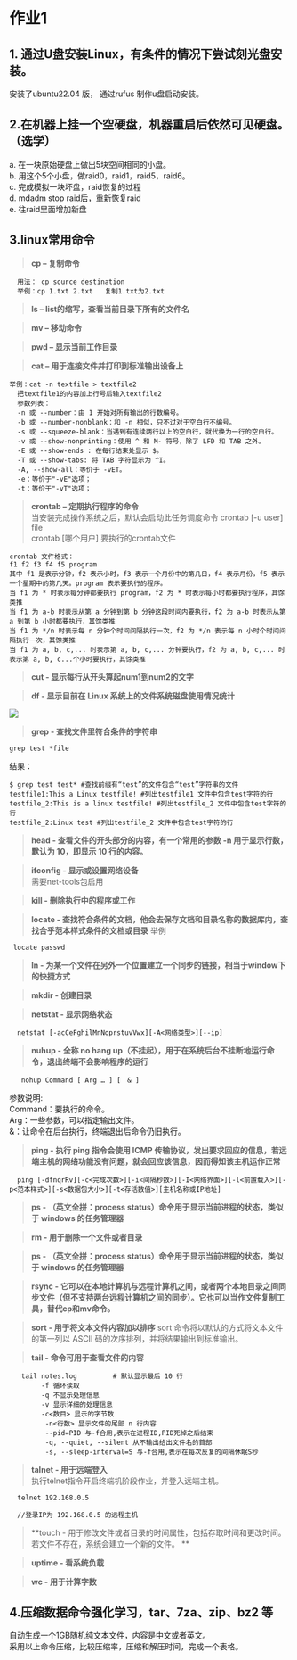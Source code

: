# 作业1
## 1. 通过U盘安装Linux，有条件的情况下尝试刻光盘安装。  
安装了ubuntu22.04 版， 通过rufus 制作u盘启动安装。

## 2.在机器上挂一个空硬盘，机器重启后依然可见硬盘。（选学）
   a. 在一块原始硬盘上做出5块空间相同的小盘。  
   b.  用这个5个小盘，做raid0，raid1，raid5，raid6。  
   c. 完成模拟一块坏盘，raid恢复的过程  
   d. mdadm stop raid后，重新恢复raid  
   e. 往raid里面增加新盘  
## 3.linux常用命令
>**cp – 复制命令**   
      
      用法： cp source destination  
      举例：cp 1.txt 2.txt   复制1.txt为2.txt

>**ls – list的缩写，查看当前目录下所有的文件名**  

>**mv – 移动命令**  

>**pwd – 显示当前工作目录**

>**cat – 用于连接文件并打印到标准输出设备上**  
     
    举例：cat -n textfile > textfile2   
      把textfile1的内容加上行号后输入textfile2  
      参数列表：  
      -n 或 --number：由 1 开始对所有输出的行数编号。    
      -b 或 --number-nonblank：和 -n 相似，只不过对于空白行不编号。  
      -s 或 --squeeze-blank：当遇到有连续两行以上的空白行，就代换为一行的空白行。  
      -v 或 --show-nonprinting：使用 ^ 和 M- 符号，除了 LFD 和 TAB 之外。  
      -E 或 --show-ends : 在每行结束处显示 $。  
      -T 或 --show-tabs: 将 TAB 字符显示为 ^I。  
      -A, --show-all：等价于 -vET。  
      -e：等价于"-vE"选项；  
      -t：等价于"-vT"选项；  

>**crontab – 定期执行程序的命令**  
当安装完成操作系统之后，默认会启动此任务调度命令
    crontab [-u user] file   
    crontab [哪个用户] 要执行的crontab文件  
         
    crontab 文件格式：  
    f1 f2 f3 f4 f5 program  
    其中 f1 是表示分钟，f2 表示小时，f3 表示一个月份中的第几日，f4 表示月份，f5 表示一个星期中的第几天。program 表示要执行的程序。
    当 f1 为 * 时表示每分钟都要执行 program，f2 为 * 时表示每小时都要执行程序，其馀类推
    当 f1 为 a-b 时表示从第 a 分钟到第 b 分钟这段时间内要执行，f2 为 a-b 时表示从第 a 到第 b 小时都要执行，其馀类推
    当 f1 为 */n 时表示每 n 分钟个时间间隔执行一次，f2 为 */n 表示每 n 小时个时间间隔执行一次，其馀类推
    当 f1 为 a, b, c,... 时表示第 a, b, c,... 分钟要执行，f2 为 a, b, c,... 时表示第 a, b, c...个小时要执行，其馀类推  
  
>**cut - 显示每行从开头算起num1到num2的文字**

>**df - 显示目前在 Linux 系统上的文件系统磁盘使用情况统计**
<img src="https://user-images.githubusercontent.com/57117517/167251001-aee4e957-7c04-459b-97c0-bc81266816bc.png">  

>**grep - 查找文件里符合条件的字符串**  
         
            
    grep test *file  
   结果：
    
    $ grep test test* #查找前缀有“test”的文件包含“test”字符串的文件  
    testfile1:This a Linux testfile! #列出testfile1 文件中包含test字符的行  
    testfile_2:This is a linux testfile! #列出testfile_2 文件中包含test字符的行  
    testfile_2:Linux test #列出testfile_2 文件中包含test字符的行   
   
>**head - 查看文件的开头部分的内容，有一个常用的参数 -n 用于显示行数，默认为 10，即显示 10 行的内容。**

>**ifconfig - 显示或设置网络设备**  
需要net-tools包启用

>**kill - 删除执行中的程序或工作**

>**locate - 查找符合条件的文档，他会去保存文档和目录名称的数据库内，查找合乎范本样式条件的文档或目录**
举例

     locate passwd   

>**ln - 为某一个文件在另外一个位置建立一个同步的链接，相当于window下的快捷方式**

>**mkdir - 创建目录**

>**netstat - 显示网络状态**
     
      netstat [-acCeFghilMnNoprstuvVwx][-A<网络类型>][--ip]

>**nuhup - 全称 no hang up（不挂起），用于在系统后台不挂断地运行命令，退出终端不会影响程序的运行**
      
       nohup Command [ Arg … ] [　& ]  
参数说明:  
Command：要执行的命令。  
Arg：一些参数，可以指定输出文件。  
&：让命令在后台执行，终端退出后命令仍旧执行。  

>**ping - 执行 ping 指令会使用 ICMP 传输协议，发出要求回应的信息，若远端主机的网络功能没有问题，就会回应该信息，因而得知该主机运作正常**
                 
      ping [-dfnqrRv][-c<完成次数>][-i<间隔秒数>][-I<网络界面>][-l<前置载入>][-p<范本样式>][-s<数据包大小>][-t<存活数值>][主机名称或IP地址]  
    
>**ps - （英文全拼：process status）命令用于显示当前进程的状态，类似于 windows 的任务管理器**

>**rm - 用于删除一个文件或者目录**

>**ps - （英文全拼：process status）命令用于显示当前进程的状态，类似于 windows 的任务管理器**

>**rsync - 它可以在本地计算机与远程计算机之间，或者两个本地目录之间同步文件（但不支持两台远程计算机之间的同步）。它也可以当作文件复制工具，替代cp和mv命令。**

>**sort - 用于将文本文件内容加以排序**
sort 命令将以默认的方式将文本文件的第一列以 ASCII 码的次序排列，并将结果输出到标准输出。   

>**tail -  命令可用于查看文件的内容**
      
       tail notes.log         # 默认显示最后 10 行  
            -f 循环读取  
            -q 不显示处理信息   
            -v 显示详细的处理信息  
            -c<数目> 显示的字节数   
             -n<行数> 显示文件的尾部 n 行内容  
             --pid=PID 与-f合用,表示在进程ID,PID死掉之后结束  
             -q, --quiet, --silent 从不输出给出文件名的首部  
             -s, --sleep-interval=S 与-f合用,表示在每次反复的间隔休眠S秒   
  
  >**talnet -  用于远端登入**  
执行telnet指令开启终端机阶段作业，并登入远端主机。   
      
      telnet 192.168.0.5 

      //登录IP为 192.168.0.5 的远程主机  

>**touch -  用于修改文件或者目录的时间属性，包括存取时间和更改时间。若文件不存在，系统会建立一个新的文件。 **  
  
>**uptime -  看系统负载**  

>**wc -  用于计算字数**  

## 4.压缩数据命令强化学习，tar、7za、zip、bz2 等
自动生成一个1GB随机纯文本文件，内容是中文或者英文。       
采用以上命令压缩，比较压缩率，压缩和解压时间，完成一个表格。

